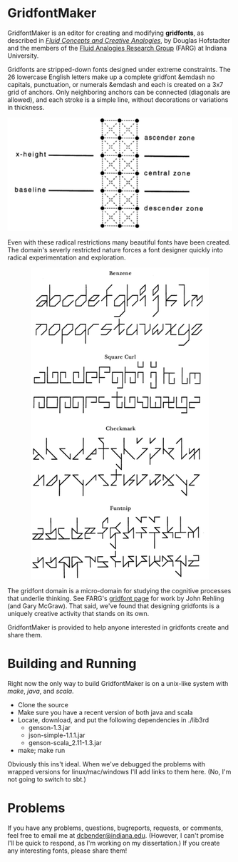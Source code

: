 # GridfontMaker

GridfontMaker is an editor for creating and modifying **gridfonts**, as
described in [*Fluid Concepts and Creative Analogies*](https://en.wikipedia.org/wiki/Fluid_Concepts_and_Creative_Analogies), 
by Douglas Hofstadter and the members of the [Fluid Analogies Research
Group](http://cogsci.indiana.edu) 
(FARG) at Indiana University.

Gridfonts are stripped-down fonts designed under extreme
constraints. The 26 lowercase English letters make up a complete gridfont
&emdash no
capitals, punctuation, or numerals &emdash
and each is created on a 3x7 grid of anchors. Only neighboring anchors can be
connected (diagonals are allowed), and each stroke is a simple line, without
decorations or variations in thickness. 

<!-- ![Image explaining gridfont domain]
(https://raw.githubusercontent.com/benderdave/gridfontmaker/master/gridfont-defn.png)
<img align="center" src="https://raw.githubusercontent.com/benderdave/gridfontmaker/master/gridfont-defn.png" alt="Image explaining the gridfont domain"> -->
<div style="text-align:center"><img src ="https://raw.githubusercontent.com/benderdave/gridfontmaker/master/gridfont-defn.png" /></div>

Even with these radical
restrictions many beautiful fonts have been created. The domain's severly restricted nature
forces a font designer quickly into radical experimentation and exploration.

<!-- ![Sampling of gridfonts]
(https://raw.githubusercontent.com/benderdave/gridfontmaker/master/benzene-etc.png) -->
<div style="text-align:center"><img src ="https://raw.githubusercontent.com/benderdave/gridfontmaker/master/benzene-etc.png" /></div>

The gridfont domain is a micro-domain for studying the cognitive processes
that underlie thinking. See FARG's [gridfont page](http://cogsci.indiana.edu/gridfonts.html) for work by John 
Rehling (and Gary McGraw). That said, we've found that designing gridfonts is a
uniquely creative activity that stands on its own. 

GridfontMaker is provided to
help anyone interested in gridfonts create and share them.

# Building and Running

Right now the only way to build GridfontMaker is on a unix-like system with
*make*, *java*, and *scala*. 

* Clone the source
* Make sure you have a recent version of both java and scala
* Locate, download, and put the following dependencies in ./lib3rd
  * genson-1.3.jar
  * json-simple-1.1.1.jar
  * genson-scala_2.11-1.3.jar
* make; make run

Obviously this ins't ideal. When we've debugged the problems with wrapped
versions for linux/mac/windows I'll add links to them here. (No, I'm not going
to switch to sbt.)

# Problems

If you have any problems, questions, bugreports, requests, or comments, feel free to email me at
dcbender@indiana.edu. (However, I can't promise I'll be quick to respond, as
I'm working on my dissertation.) If you create any interesting fonts, please
share them!

